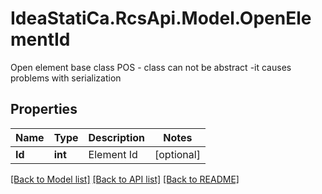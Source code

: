 # IdeaStatiCa.RcsApi.Model.OpenElementId
Open element base class  POS - class can not be abstract -it causes problems with serialization

## Properties

Name | Type | Description | Notes
------------ | ------------- | ------------- | -------------
**Id** | **int** | Element Id | [optional] 

[[Back to Model list]](../README.md#documentation-for-models) [[Back to API list]](../README.md#documentation-for-api-endpoints) [[Back to README]](../README.md)

